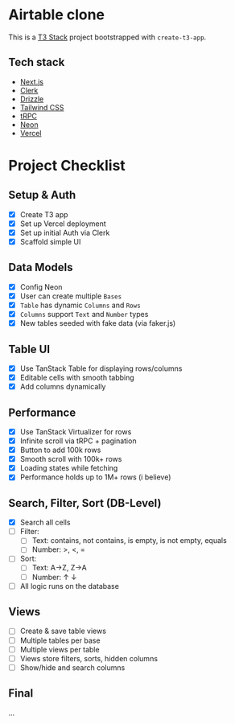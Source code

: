 # Airtable clone

This is a [T3 Stack](https://create.t3.gg/) project bootstrapped with `create-t3-app`.

## Tech stack

- [Next.js](https://nextjs.org)
- [Clerk](https://clerk.com)
- [Drizzle](https://orm.drizzle.team)
- [Tailwind CSS](https://tailwindcss.com)
- [tRPC](https://trpc.io)
- [Neon](https://neon.tech)
- [Vercel](https://vercel.com)

# Project Checklist

## Setup & Auth

- [X] Create T3 app
- [X] Set up Vercel deployment
- [X] Set up initial Auth via Clerk
- [X] Scaffold simple UI

## Data Models

- [X] Config Neon
- [X] User can create multiple `Bases`
- [X] `Table` has dynamic `Columns` and `Rows`
- [X] `Columns` support `Text` and `Number` types
- [X] New tables seeded with fake data (via faker.js)

## Table UI

- [X] Use TanStack Table for displaying rows/columns
- [X] Editable cells with smooth tabbing
- [X] Add columns dynamically

## Performance

- [X] Use TanStack Virtualizer for rows
- [X] Infinite scroll via tRPC + pagination
- [X] Button to add 100k rows
- [X] Smooth scroll with 100k+ rows
- [X] Loading states while fetching
- [X] Performance holds up to 1M+ rows (i believe)

## Search, Filter, Sort (DB-Level)

- [X] Search all cells
- [ ] Filter:
  - [ ] Text: contains, not contains, is empty, is not empty, equals
  - [ ] Number: >, <, =
- [ ] Sort:
  - [ ] Text: A→Z, Z→A
  - [ ] Number: ↑ ↓
- [ ] All logic runs on the database

## Views

- [ ] Create & save table views
- [ ] Multiple tables per base
- [ ] Multiple views per table
- [ ] Views store filters, sorts, hidden columns
- [ ] Show/hide and search columns

## Final

...
